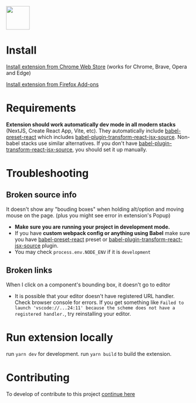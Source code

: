 <img src="src/assets/img/icon-128.png" width="64"/>

# Install

[Install extension from Chrome Web Store](https://chrome.google.com/webstore/detail/locatorjs/npbfdllefekhdplbkdigpncggmojpefi) (works for Chrome, Brave, Opera and Edge)

[Install extension from Firefox Add-ons](https://addons.mozilla.org/cs/firefox/addon/locatorjs/)

# Requirements

**Extension should work automatically dev mode in all modern stacks** (NextJS, Create React App, Vite, etc).
They automatically include [babel-preset-react](https://babeljs.io/docs/en/babel-preset-react) which includes [babel-plugin-transform-react-jsx-source](https://babeljs.io/docs/en/babel-plugin-transform-react-jsx-source). Non-babel stacks use similar alternatives.
If you don't have [babel-plugin-transform-react-jsx-source](https://babeljs.io/docs/en/babel-plugin-transform-react-jsx-source), you should set it up manually.

# Troubleshooting

## Broken source info

It doesn't show any "bouding boxes" when holding alt/option and moving mouse on the page. (plus you might see error in extension's Popup)

- **Make sure you are running your project in development mode.**
- If you have **custom webpack config or anything using Babel** make sure you have [babel-preset-react](https://babeljs.io/docs/en/babel-preset-react) preset or [babel-plugin-transform-react-jsx-source](https://babeljs.io/docs/en/babel-plugin-transform-react-jsx-source) plugin.
- You may check `process.env.NODE_ENV` if it is `development`

## Broken links

When I click on a component's bounding box, it doesn't go to editor

- It is possible that your editor doesn't have registered URL handler. Check browser console for errors. If you get something like `Failed to launch 'vscode://...24:11' because the scheme does not have a registered handler.`, try reinstalling your editor.

# Run extension locally

run `yarn dev` for development.
run `yarn build` to build the extension.

# Contributing

To develop of contribute to this project [continue here](./../../contributing.md)

